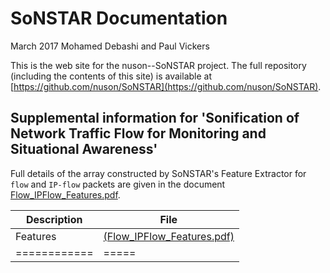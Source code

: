 # SoNSTAR Documentation
March 2017
Mohamed Debashi and Paul Vickers

This is the web site for the nuson--SoNSTAR project. The full repository (including the contents of this site) is available at [https://github.com/nuson/SoNSTAR](https://github.com/nuson/SoNSTAR).

## Supplemental information for 'Sonification of Network Traffic Flow for Monitoring and Situational Awareness'

Full details of the array constructed by SoNSTAR's Feature Extractor for `flow` and `IP-flow` packets are given in the document [Flow_IPFlow_Features.pdf](Flow_IPFlow_Features.pdf).

|Description | File|
|------------|-----|
| Features   | [(Flow_IPFlow_Features.pdf)](Flow_IPFlow_Features.pdf)|
|============|=====|
